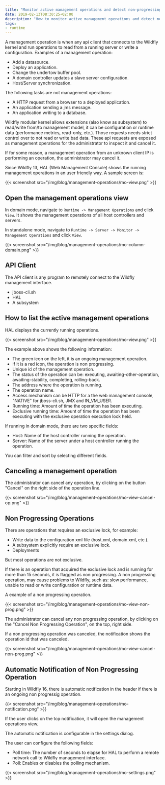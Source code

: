 ```yaml
---
title: "Monitor active management operations and detect non-progressing operations"
date: 2019-02-13T08:30:25+02:00
description: "How to monitor active management operations and detect non-progressing operations."
tags:
- runtime
---
```

A management operation is when any api client that connects to the Wildfly kernel and run operations to read from a running server or write a configuration. Examples of a management operation:

* Add a datasource.
* Deploy an application.
* Change the undertow buffer pool.
* A domain controller updates a slave server configuration.
* Host/Server synchronization.

The following tasks are not management operations:

* A HTTP request from a browser to a deployed application.
* An application sending a jms message.
* An application writing to a database.

Wildfly modular kernel allows extensions (also know as subsystem) to read/write from/to management model, it can be configuration or runtime data (performance metrics, read-only, etc.). Those requests needs strict control over to not read or write bad data. These api requests are exposed as management operations for the administrator to inspect it and cancel it. 

If for some reason, a management operation from an unknown client IP is performing an operation, the administrator may cancel it.

Since Wildfly 13, HAL (Web Management Console) shows the running management operations in an user friendly way. A sample screen is:

{{< screenshot src="/img/blog/management-operations/mo-view.png" >}}

## Open the management operations view

In domain mode, navigate to `Runtime -> Management Operations` and click `View`. 
It shows the management operations of all host controllers and servers.

In standalone mode, navigate to `Runtime -> Server -> Monitor -> Management Operations` and click `View`.

{{< screenshot src="/img/blog/management-operations/mo-column-domain.png" >}}


## API Client

The API client is any program to remotely connect to the Wildfly management interface.

* jboss-cli.sh
* HAL
* A subsystem

## How to list the active management operations

HAL displays the currently running operations.

{{< screenshot src="/img/blog/management-operations/mo-view.png" >}}


The example above shows the following information:

* The green icon on the left, it is an ongoing management operation.
* If it is a red icon, the operation is non progressing.
* Unique id of the management operation.
* The status of the operation can be: executing, awaiting-other-operation, awaiting-stability, completing, rolling-back.
* The address where the operation is running.
* The operation name.
* Access mechanism can be HTTP for a the web management console, "NATIVE" for jboss-cli.sh, JMX and IN_VM_USER.
* Running time: Amount of time the operation has been executing.
* Exclusive running time: Amount of time the operation has been executing with the exclusive operation execution lock held.

If running in domain mode, there are two specific fields:

* Host: Name of the host controller running the operation.
* Server: Name of the server under a host controller running the operation.

You can filter and sort by selecting different fields.

## Canceling a management operation

The administrator can cancel any operation, by clicking on the button "Cancel" on the right side of the operation line.

{{< screenshot src="/img/blog/management-operations/mo-view-cancel-op.png" >}}


## Non Progressing Operations

There are operations that requires an exclusive lock, for example:

* Write data to the configuration xml file (host.xml, domain.xml, etc.).
* A subsystem explicitly require an exclusive lock.
* Deployments

But most operations are not exclusive.

If there is an operation that acquired the exclusive lock and is running for more than 15 seconds, it is flagged as non progressing.
A non progressing operation, may cause problems to Wildfly, such as: slow performance, unable to read or write configuration or runtime data.

A example of a non progressing operation.

{{< screenshot src="/img/blog/management-operations/mo-view-non-prog.png" >}}


The administrator can cancel any non progressing operation, by clicking on the "Cancel Non Progressing Operation", on the top, right side. 

If a non progressing operation was canceled, the notification shows the operation id that was canceled.

{{< screenshot src="/img/blog/management-operations/mo-view-cancel-non-prog.png" >}}


## Automatic Notification of Non Progressing Operation

Starting in Wildfly 16, there is automatic notification in the header if there is an ongoing non progressig operation.

{{< screenshot src="/img/blog/management-operations/mo-notification.png" >}}

If the user clicks on the top notification, it will open the management operations view.

The automatic notification is configurable in the settings dialog.

The user can configure the following fields:

* Poll time: The number of seconds to elapse for HAL to perform a remote network call to Wildfly management interface.
* Poll: Enables or disables the polling mechanism. 

{{< screenshot src="/img/blog/management-operations/mo-settings.png" >}}

